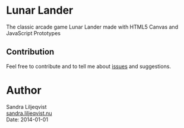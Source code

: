 Lunar Lander
============
The classic arcade game Lunar Lander made with HTML5 Canvas and JavaScript Prototypes

Contribution
------------
Feel free to contribute and to tell me about [issues](https://github.com/Sanlil/lunarlander/issues) and suggestions.

Author
======
Sandra Liljeqvist  
[sandra.liljeqvist.nu](http://sandra.liljeqvist.nu)  
Date: 2014-01-01
